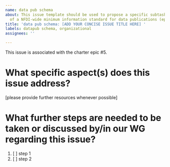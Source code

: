 ```yaml
---
name: data pub schema
about: This issue template should be used to propose a specific subtask for the definition
  of a NFDI-wide minimum information standard for data publications (epic#5).
title: 'data pub schema: [ADD YOUR CONCISE ISSUE TITLE HERE] '
labels: datapub schema, organizational
assignees: ''

---
```


This issue is associated with the charter epic #5.

# What specific aspect(s) does this issue address?
[please provide further resources whenever possible]

# What further steps are needed to be taken or discussed by/in our WG regarding this issue?

1. [ ] step 1
2. [ ] step 2
